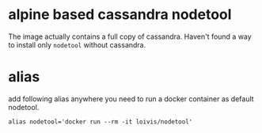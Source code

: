 # alpine based cassandra nodetool

The image actually contains a full copy of cassandra. Haven't found a way to install only `nodetool` without cassandra.

# alias

add following alias anywhere you need to run a docker container as default nodetool.

`alias nodetool='docker run --rm -it loivis/nodetool'`
